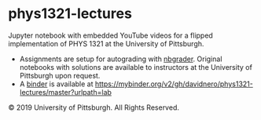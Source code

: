 # phys1321-lectures
Jupyter notebook with embedded YouTube videos for a flipped implementation of PHYS 1321 at the University of Pittsburgh.
  
- Assignments are setup for autograding with [nbgrader](https://github.com/jupyter/nbgrader). Original notebooks with solutions are available to instructors at the University of Pittsburgh upon request.
- A [binder](https://mybinder.org/) is available at https://mybinder.org/v2/gh/davidnero/phys1321-lectures/master?urlpath=lab
  
© 2019 University of Pittsburgh. All Rights Reserved.
